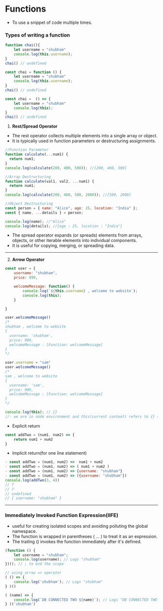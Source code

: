 # **Functions**

- To use a snippet of code multiple times.

### **Types of writing a function**
```javascript
function chai(){
    let username = "shubham"
    console.log(this.username);
}
chai() // undefined
```
```javascript
const chai = function () {
    let username = "shubham"
    console.log(this.username);
}
chai() // undefined
```
```javascript
const chai =  () => {
    let username = "shubham"
    console.log(this);
}
chai() // undefined
```

1. **Rest/Spread Operator**

- The rest operator collects multiple elements into a single array or object.
- It is typically used in function parameters or destructuring assignments.

```javascript
//Function Parameter
function calculate(...num1) {
  return num1;
}
console.log(calculate(200, 400, 500)); //[200, 400, 500]

//Array Destructuring
function calculate(val1, val2, ...num1) {
  return num1;
}
console.log(calculate(200, 400, 500, 2000)); //[500, 2000]

//Object Destructuring
const person = { name: "Alice", age: 25, location: "India" };
const { name, ...details } = person;

console.log(name); //"Alice"
console.log(details); //{age : 25, location : "India"}
```

- The spread operator expands (or spreads) elements from arrays, objects, or other iterable elements into individual components.
- It is useful for copying, merging, or spreading data.
---

2. **Arrow Operator**

```javascript
const user = {
    username: "shubham",
    price: 999,

    welcomeMessage: function() {
        console.log(`${this.username} , welcome to website`);
        console.log(this);
    }

}

user.welcomeMessage() 
/*
shubham , welcome to website
{
  username: 'shubham',
  price: 999,
  welcomeMessage : [Function: welcomeMessage] 
}
*/

user.username = "sam"
user.welcomeMessage()
/*
sam , welcome to website
{
  username: 'sam',
  price: 999,
  welcomeMessage : [Function: welcomeMessage] 
}
*/

console.log(this); // {} 
//- we are in node environment and this(current context) refers to {} (empty)
```

- Explicit return
```javascript
const addTwo = (num1, num2) => {
    return num1 + num2
}
```
- Implicit return(for one line statement)
```javascript
- const addTwo = (num1, num2) =>  num1 + num2   
- const addTwo = (num1, num2) => ( num1 + num2 )
- const addTwo = (num1, num2) => {username: "shubham"}
- const addTwo = (num1, num2) => ({username: "shubham"})
console.log(addTwo(3, 4))
// 7
// 7
// undefined
// { username: "shubham" }
```
---

### Immediately Invoked Function Expression(IIFE)
- useful for creating isolated scopes and avoiding polluting the global namespace.
- The function is wrapped in parentheses ( ... ) to treat it as an expression.
- The trailing () invokes the function immediately after it's defined.
```javascript
(function () {
    let username = "shubham";
    console.log(username); // Logs "shubham"
})(); // ; to end the scope
```
```javascript
// using arrow => operator
( () => {
    console.log('shubham'); // Logs "shubham"
} )()
```
```javascript
( (name) => {
    console.log(`DB CONNECTED TWO ${name}`); // Logs "DB CONNECTED TWO shubham"
} )('shubham')
```